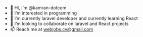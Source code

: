 - 👋 Hi, I’m @kamran-dotcom
- 👀 I’m interested in programming
- 🌱 I’m currently laravel developer and currently learning React
- 💞️ I’m looking to collaborate on laravel and React projects
- 📫 Reach me at webjobs.cv@gmail.com

<!---
kamran-dotcom/kamran-dotcom is a ✨ special ✨ repository because its `README.md` (this file) appears on your GitHub profile.
You can click the Preview link to take a look at your changes.
--->
